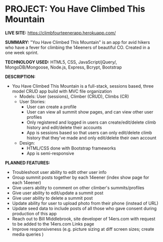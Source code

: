 # PROJECT: You Have Climbed This Mountain
**LIVE SITE:** https://climbfourteenerapp.herokuapp.com/

**SUMMARY:**  "You Have Climbed This Mountain" is an app for avid hikers who have a fever for climbing the 14eeners of beautiful CO. Created in a one week sprint.

**TECHNOLOGY USED:**
 HTML5, CSS, JavaScript/jQuery/, MongoDB/Mongoose, Node.js, Express, Bcrypt, Bootstrap

**DESCRIPTION:**
- You Have Climbed This Mountain is a full-stack, sessions based, three model CRUD app build with MVC file organization
    - Models: User (sessions), Climber (CRUD), Climbs (CR)
    - User Stories:
        - User can create a profile
        - User can view all summit show pages, and can view other user profiles
        - Only registered and logged in users can create/edit/delete climb history and edit/delete their accounts
        - App is sessions based so that users can only edit/delete climb history that they've made and only edit/delete their own account
    - Design:
        - HTML/CSS done with Bootstrap frameworks
        - App is semi-responsive

**PLANNED FEATURES:**
- Troubleshoot user ability to edit other user info
- Group summit posts together by each 14eener (index show page for each 14eener)
- Give users ability to comment on other climber's summits/profiles
- Give user ability to edit/update a summit post
- Give user ability to delete a summit post
- Update ability for user to upload photo from their phone (instead of URL)
- Update seed data to include posts of all those who gave consent during production of this app
- Reach out to Bill Middlebrook, site developer of 14ers.com with request to be added to the 14ers.com Links page
- Improve responsiveness (e.g. picture sizing at diff screen sizes; create media queries )  
